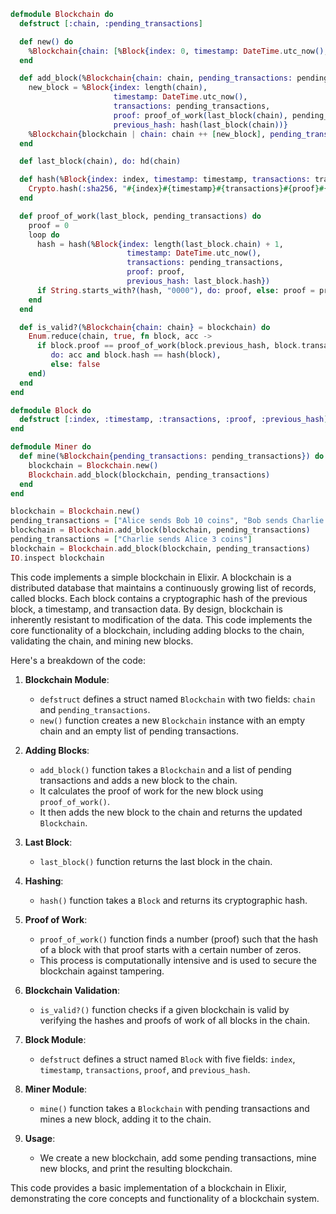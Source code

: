 ```elixir
defmodule Blockchain do
  defstruct [:chain, :pending_transactions]

  def new() do
    %Blockchain{chain: [%Block{index: 0, timestamp: DateTime.utc_now(), transactions: [], proof: 0}], pending_transactions: []}
  end

  def add_block(%Blockchain{chain: chain, pending_transactions: pending_transactions} = blockchain) do
    new_block = %Block{index: length(chain),
                       timestamp: DateTime.utc_now(),
                       transactions: pending_transactions,
                       proof: proof_of_work(last_block(chain), pending_transactions),
                       previous_hash: hash(last_block(chain))}
    %Blockchain{blockchain | chain: chain ++ [new_block], pending_transactions: []}
  end

  def last_block(chain), do: hd(chain)

  def hash(%Block{index: index, timestamp: timestamp, transactions: transactions, proof: proof, previous_hash: previous_hash}) do
    Crypto.hash(:sha256, "#{index}#{timestamp}#{transactions}#{proof}#{previous_hash}")
  end

  def proof_of_work(last_block, pending_transactions) do
    proof = 0
    loop do
      hash = hash(%Block{index: length(last_block.chain) + 1,
                          timestamp: DateTime.utc_now(),
                          transactions: pending_transactions,
                          proof: proof,
                          previous_hash: last_block.hash})
      if String.starts_with?(hash, "0000"), do: proof, else: proof = proof + 1
    end
  end

  def is_valid?(%Blockchain{chain: chain} = blockchain) do
    Enum.reduce(chain, true, fn block, acc ->
      if block.proof == proof_of_work(block.previous_hash, block.transactions),
         do: acc and block.hash == hash(block),
         else: false
    end)
  end
end

defmodule Block do
  defstruct [:index, :timestamp, :transactions, :proof, :previous_hash]
end

defmodule Miner do
  def mine(%Blockchain{pending_transactions: pending_transactions}) do
    blockchain = Blockchain.new()
    Blockchain.add_block(blockchain, pending_transactions)
  end
end

blockchain = Blockchain.new()
pending_transactions = ["Alice sends Bob 10 coins", "Bob sends Charlie 5 coins"]
blockchain = Blockchain.add_block(blockchain, pending_transactions)
pending_transactions = ["Charlie sends Alice 3 coins"]
blockchain = Blockchain.add_block(blockchain, pending_transactions)
IO.inspect blockchain
```

This code implements a simple blockchain in Elixir. A blockchain is a distributed database that maintains a continuously growing list of records, called blocks. Each block contains a cryptographic hash of the previous block, a timestamp, and transaction data. By design, blockchain is inherently resistant to modification of the data. This code implements the core functionality of a blockchain, including adding blocks to the chain, validating the chain, and mining new blocks.

Here's a breakdown of the code:

1. **Blockchain Module**:
   - `defstruct` defines a struct named `Blockchain` with two fields: `chain` and `pending_transactions`.
   - `new()` function creates a new `Blockchain` instance with an empty chain and an empty list of pending transactions.

2. **Adding Blocks**:
   - `add_block()` function takes a `Blockchain` and a list of pending transactions and adds a new block to the chain.
   - It calculates the proof of work for the new block using `proof_of_work()`.
   - It then adds the new block to the chain and returns the updated `Blockchain`.

3. **Last Block**:
   - `last_block()` function returns the last block in the chain.

4. **Hashing**:
   - `hash()` function takes a `Block` and returns its cryptographic hash.

5. **Proof of Work**:
   - `proof_of_work()` function finds a number (proof) such that the hash of a block with that proof starts with a certain number of zeros.
   - This process is computationally intensive and is used to secure the blockchain against tampering.

6. **Blockchain Validation**:
   - `is_valid?()` function checks if a given blockchain is valid by verifying the hashes and proofs of work of all blocks in the chain.

7. **Block Module**:
   - `defstruct` defines a struct named `Block` with five fields: `index`, `timestamp`, `transactions`, `proof`, and `previous_hash`.

8. **Miner Module**:
   - `mine()` function takes a `Blockchain` with pending transactions and mines a new block, adding it to the chain.

9. **Usage**:
   - We create a new blockchain, add some pending transactions, mine new blocks, and print the resulting blockchain.

This code provides a basic implementation of a blockchain in Elixir, demonstrating the core concepts and functionality of a blockchain system.